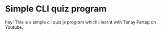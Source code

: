# Simple CLI quiz program 

hey! This is a simple cli quiz js program which i learnt with Tanay Partap on Youtube.